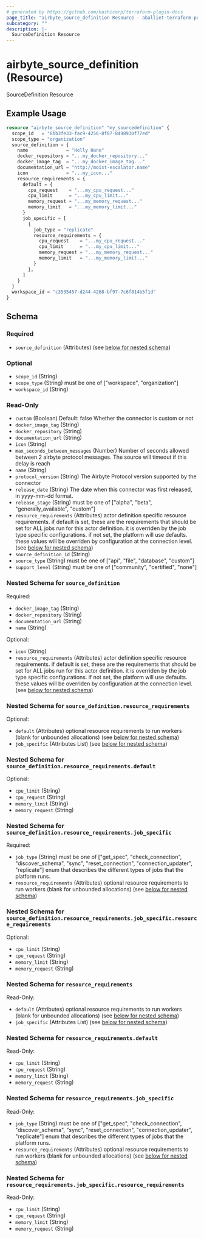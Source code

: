 ```yaml
---
# generated by https://github.com/hashicorp/terraform-plugin-docs
page_title: "airbyte_source_definition Resource - aballiet-terraform-provider-airbyte-oss"
subcategory: ""
description: |-
  SourceDefinition Resource
---
```


# airbyte_source_definition (Resource)

SourceDefinition Resource

## Example Usage

```terraform
resource "airbyte_source_definition" "my_sourcedefinition" {
  scope_id   = "8bb3fe33-fac9-4256-8f87-8498930f77ed"
  scope_type = "organization"
  source_definition = {
    name              = "Holly Hane"
    docker_repository = "...my_docker_repository..."
    docker_image_tag  = "...my_docker_image_tag..."
    documentation_url = "http://moist-escalator.name"
    icon              = "...my_icon..."
    resource_requirements = {
      default = {
        cpu_request    = "...my_cpu_request..."
        cpu_limit      = "...my_cpu_limit..."
        memory_request = "...my_memory_request..."
        memory_limit   = "...my_memory_limit..."
      }
      job_specific = [
        {
          job_type = "replicate"
          resource_requirements = {
            cpu_request    = "...my_cpu_request..."
            cpu_limit      = "...my_cpu_limit..."
            memory_request = "...my_memory_request..."
            memory_limit   = "...my_memory_limit..."
          }
        },
      ]
    }
  }
  workspace_id = "c3535457-d244-4268-bf97-7c6f814b5f1d"
}
```

<!-- schema generated by tfplugindocs -->
## Schema

### Required

- `source_definition` (Attributes) (see [below for nested schema](#nestedatt--source_definition))

### Optional

- `scope_id` (String)
- `scope_type` (String) must be one of ["workspace", "organization"]
- `workspace_id` (String)

### Read-Only

- `custom` (Boolean) Default: false
Whether the connector is custom or not
- `docker_image_tag` (String)
- `docker_repository` (String)
- `documentation_url` (String)
- `icon` (String)
- `max_seconds_between_messages` (Number) Number of seconds allowed between 2 airbyte protocol messages. The source will timeout if this delay is reach
- `name` (String)
- `protocol_version` (String) The Airbyte Protocol version supported by the connector
- `release_date` (String) The date when this connector was first released, in yyyy-mm-dd format.
- `release_stage` (String) must be one of ["alpha", "beta", "generally_available", "custom"]
- `resource_requirements` (Attributes) actor definition specific resource requirements. if default is set, these are the requirements that should be set for ALL jobs run for this actor definition. it is overriden by the job type specific configurations. if not set, the platform will use defaults. these values will be overriden by configuration at the connection level. (see [below for nested schema](#nestedatt--resource_requirements))
- `source_definition_id` (String)
- `source_type` (String) must be one of ["api", "file", "database", "custom"]
- `support_level` (String) must be one of ["community", "certified", "none"]

<a id="nestedatt--source_definition"></a>
### Nested Schema for `source_definition`

Required:

- `docker_image_tag` (String)
- `docker_repository` (String)
- `documentation_url` (String)
- `name` (String)

Optional:

- `icon` (String)
- `resource_requirements` (Attributes) actor definition specific resource requirements. if default is set, these are the requirements that should be set for ALL jobs run for this actor definition. it is overriden by the job type specific configurations. if not set, the platform will use defaults. these values will be overriden by configuration at the connection level. (see [below for nested schema](#nestedatt--source_definition--resource_requirements))

<a id="nestedatt--source_definition--resource_requirements"></a>
### Nested Schema for `source_definition.resource_requirements`

Optional:

- `default` (Attributes) optional resource requirements to run workers (blank for unbounded allocations) (see [below for nested schema](#nestedatt--source_definition--resource_requirements--default))
- `job_specific` (Attributes List) (see [below for nested schema](#nestedatt--source_definition--resource_requirements--job_specific))

<a id="nestedatt--source_definition--resource_requirements--default"></a>
### Nested Schema for `source_definition.resource_requirements.default`

Optional:

- `cpu_limit` (String)
- `cpu_request` (String)
- `memory_limit` (String)
- `memory_request` (String)


<a id="nestedatt--source_definition--resource_requirements--job_specific"></a>
### Nested Schema for `source_definition.resource_requirements.job_specific`

Required:

- `job_type` (String) must be one of ["get_spec", "check_connection", "discover_schema", "sync", "reset_connection", "connection_updater", "replicate"]
enum that describes the different types of jobs that the platform runs.
- `resource_requirements` (Attributes) optional resource requirements to run workers (blank for unbounded allocations) (see [below for nested schema](#nestedatt--source_definition--resource_requirements--job_specific--resource_requirements))

<a id="nestedatt--source_definition--resource_requirements--job_specific--resource_requirements"></a>
### Nested Schema for `source_definition.resource_requirements.job_specific.resource_requirements`

Optional:

- `cpu_limit` (String)
- `cpu_request` (String)
- `memory_limit` (String)
- `memory_request` (String)





<a id="nestedatt--resource_requirements"></a>
### Nested Schema for `resource_requirements`

Read-Only:

- `default` (Attributes) optional resource requirements to run workers (blank for unbounded allocations) (see [below for nested schema](#nestedatt--resource_requirements--default))
- `job_specific` (Attributes List) (see [below for nested schema](#nestedatt--resource_requirements--job_specific))

<a id="nestedatt--resource_requirements--default"></a>
### Nested Schema for `resource_requirements.default`

Read-Only:

- `cpu_limit` (String)
- `cpu_request` (String)
- `memory_limit` (String)
- `memory_request` (String)


<a id="nestedatt--resource_requirements--job_specific"></a>
### Nested Schema for `resource_requirements.job_specific`

Read-Only:

- `job_type` (String) must be one of ["get_spec", "check_connection", "discover_schema", "sync", "reset_connection", "connection_updater", "replicate"]
enum that describes the different types of jobs that the platform runs.
- `resource_requirements` (Attributes) optional resource requirements to run workers (blank for unbounded allocations) (see [below for nested schema](#nestedatt--resource_requirements--job_specific--resource_requirements))

<a id="nestedatt--resource_requirements--job_specific--resource_requirements"></a>
### Nested Schema for `resource_requirements.job_specific.resource_requirements`

Read-Only:

- `cpu_limit` (String)
- `cpu_request` (String)
- `memory_limit` (String)
- `memory_request` (String)


